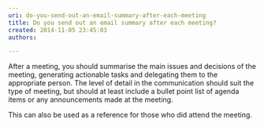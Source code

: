 ```yaml
---
uri: do-you-send-out-an-email-summary-after-each-meeting
title: Do you send out an email summary after each meeting?
created: 2014-11-05 23:45:03
authors:

---
```





<span class='intro'> <p>​After a meeting, you should summarise the main issues and decisions of the meeting, generating actionable tasks and delegating them to the appropriate&#160;person. ​The level of detail in the communication should suit the type of meeting, but should at least include a bullet point list of agenda items or any announcements made at the meeting.&#160;<br></p><p>This can also be used&#160;as a reference for those who did attend the meeting.​<br></p> </span>




